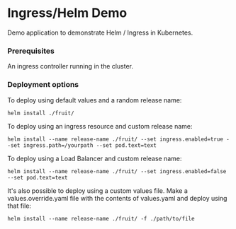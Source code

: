 # Ingress/Helm Demo

Demo application to demonstrate Helm / Ingress in Kubernetes.

### Prerequisites

An ingress controller running in the cluster.

### Deployment options

To deploy using default values and a random release name:

```
helm install ./fruit/
```

To deploy using an ingress resource and custom release name:

```
helm install --name release-name ./fruit/ --set ingress.enabled=true --set ingress.path=/yourpath --set pod.text=text
```

To deploy using a Load Balancer and custom release name:

```
helm install --name release-name ./fruit/ --set ingress.enabled=false --set pod.text=text
```

It's also possible to deploy using a custom values file.
Make a values.override.yaml file with the contents of values.yaml and deploy using that file:

```
helm install --name release-name ./fruit/ -f ./path/to/file
```

